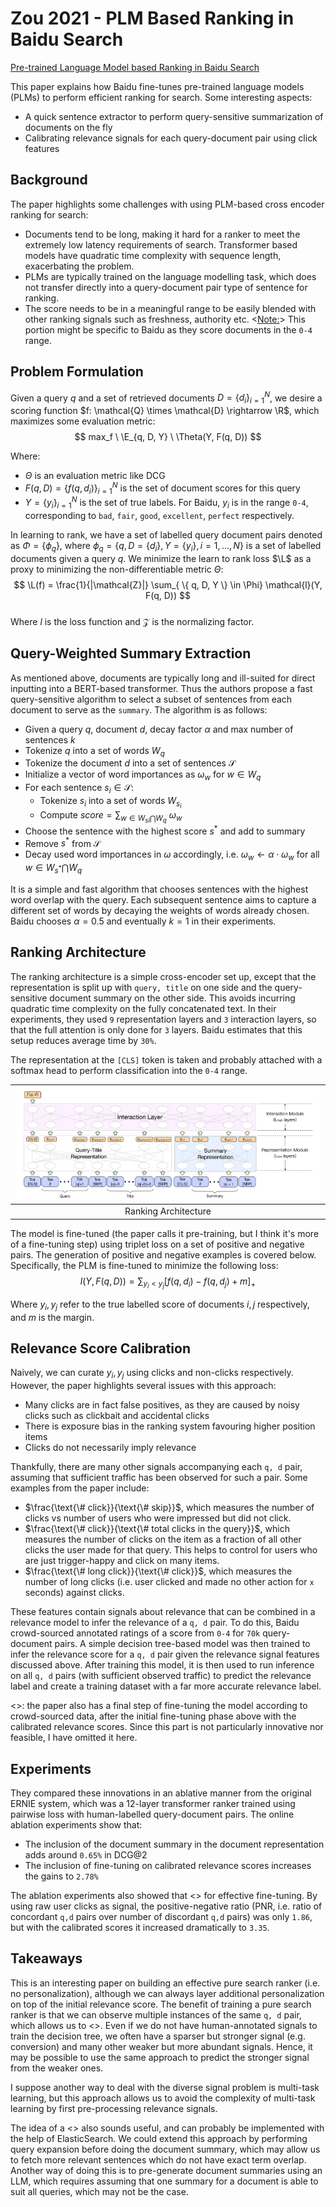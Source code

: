 # Zou 2021 - PLM Based Ranking in Baidu Search

[Pre-trained Language Model based Ranking in Baidu Search](https://arxiv.org/abs/2105.11108)

This paper explains how Baidu fine-tunes pre-trained language models (PLMs) to perform efficient ranking for search. Some interesting aspects:
- A quick sentence extractor to perform query-sensitive summarization of documents on the fly
- Calibrating relevance signals for each query-document pair using click features

## Background

The paper highlights some challenges with using PLM-based cross encoder ranking for search:
- Documents tend to be long, making it hard for a ranker to meet the extremely low latency requirements of search. Transformer based models have quadratic time complexity with sequence length, exacerbating the problem.
- PLMs are typically trained on the language modelling task, which does not transfer directly into a query-document pair type of sentence for ranking.
- The score needs to be in a meaningful range to be easily blended with other ranking signals such as freshness, authority etc. <<Note:>> This portion might be specific to Baidu as they score documents in the `0-4` range.

## Problem Formulation

Given a query $q$ and a set of retrieved documents $D = \{ d_i \}^N_{i=1}$, we desire a scoring function $f: \mathcal{Q} \times \mathcal{D} \rightarrow \R$, which maximizes some evaluation metric:
$$
    max_f \ \E_{q, D, Y} \ \Theta(Y, F(q, D))
$$

Where:
- $\Theta$ is an evaluation metric like DCG
- $F(q, D) = \{ f(q, d_i) \}^N_{i=1}$ is the set of document scores for this query
- $Y = \{ y_i \}^N_{i=1}$ is the set of true labels. For Baidu, $y_i$ is in the range `0-4`, corresponding to `bad`, `fair`, `good`, `excellent`, `perfect` respectively.

In learning to rank, we have a set of labelled query document pairs denoted as $\Phi = \{ \phi_q \}$, where $\phi_q = \{q, D=\{ d_i \}, Y = \{ y_i \}, i = 1, ..., N \}$ is a set of labelled documents given a query $q$. We minimize the learn to rank loss $\L$ as a proxy to minimizing the non-differentiable metric $\Theta$:
$$
    \L(f) = \frac{1}{|\mathcal{Z}|} \sum_{ \{ q, D, Y \} \in \Phi} \mathcal{l}(Y, F(q, D))
$$  
Where $l$ is the loss function and $\mathcal{Z}$ is the normalizing factor.

## Query-Weighted Summary Extraction

As mentioned above, documents are typically long and ill-suited for direct inputting into a BERT-based transformer. Thus the authors propose a fast query-sensitive algorithm to select a subset of sentences from each document to serve as the `summary`. The algorithm is as follows:
- Given a query $q$, document $d$, decay factor $\alpha$ and max number of sentences $k$
- Tokenize $q$ into a set of words $W_q$
- Tokenize the document $d$ into a set of sentences $\mathcal{S}$
- Initialize a vector of word importances as $\omega_w$ for $w \in W_q$
- For each sentence $s_i \in \mathcal{S}$:
    - Tokenize $s_i$ into a set of words $W_{s_i}$
    - Compute $score = \sum_{w \in W_{si} \bigcap W_q} \ \omega_w$
- Choose the sentence with the highest score $s^*$ and add to summary
- Remove $s^*$ from $\mathcal{S}$
- Decay used word importances in $\omega$ accordingly, i.e. $\omega_w \leftarrow \alpha \cdot \omega_w$ for all $w \in W_{s^*} \bigcap W_q$

It is a simple and fast algorithm that chooses sentences with the highest word overlap with the query. Each subsequent sentence aims to capture a different set of words by decaying the weights of words already chosen. Baidu chooses $\alpha = 0.5$ and eventually $k=1$ in their experiments.

## Ranking Architecture

The ranking architecture is a simple cross-encoder set up, except that the representation is split up with `query, title` on one side and the query-sensitive document summary on the other side. This avoids incurring quadratic time complexity on the fully concatenated text. In their experiments, they used `9` representation layers and `3` interaction layers, so that the full attention is only done for `3` layers. Baidu estimates that this setup reduces average time by `30%`. 

The representation at the `[CLS]` token is taken and probably attached with a softmax head to perform classification into the `0-4` range.

| ![Ranking Architecture](../images/zou_2021_baidu_architecture.png) |
| :--: |
| Ranking Architecture|

The model is fine-tuned (the paper calls it pre-training, but I think it's more of a fine-tuning step) using triplet loss on a set of positive and negative pairs. The generation of positive and negative examples is covered below. Specifically, the PLM is fine-tuned to minimize the following loss:
$$
    l(Y, F(q, D)) = \sum_{y_i < y_j} [f(q, d_i) - f(q, d_j) + m]_+
$$

Where $y_i, y_j$ refer to the true labelled score of documents $i, j$ respectively, and $m$ is the margin. 

## Relevance Score Calibration

Naively, we can curate $y_i, y_j$ using clicks and non-clicks respectively. However, the paper highlights several issues with this approach:
- Many clicks are in fact false positives, as they are caused by noisy clicks such as clickbait and accidental clicks
- There is exposure bias in the ranking system favouring higher position items
- Clicks do not necessarily imply relevance

Thankfully, there are many other signals accompanying each `q, d` pair, assuming that sufficient traffic has been observed for such a pair. Some examples from the paper include:
- $\frac{\text{\# click}}{\text{\# skip}}$, which measures the number of clicks vs number of users who were impressed but did not click.
- $\frac{\text{\# click}}{\text{\# total clicks in the query}}$, which measures the number of clicks on the item as a fraction of all other clicks the user made for that query. This helps to control for users who are just trigger-happy and click on many items.
- $\frac{\text{\# long click}}{\text{\# click}}$, which measures the number of long clicks (i.e. user clicked and made no other action for `x` seconds) against clicks.

These features contain signals about relevance that can be combined in a relevance model to infer the relevance of a `q, d` pair. To do this, Baidu crowd-sourced annotated ratings of a score from `0-4` for `70k` query-document pairs. A simple decision tree-based model was then trained to infer the relevance score for a `q, d` pair given the relevance signal features discussed above. After training this model, it is then used to run inference on all `q, d` pairs (with sufficient observed traffic) to predict the relevance label and create a training dataset with a far more accurate relevance label.

<<Note>>: the paper also has a final step of fine-tuning the model according to crowd-sourced data, after the initial fine-tuning phase above with the calibrated relevance scores. Since this part is not particularly innovative nor feasible, I have omitted it here.

## Experiments

They compared these innovations in an ablative manner from the original ERNIE system, which was a 12-layer transformer ranker trained using pairwise loss with human-labelled query-document pairs. The online ablation experiments show that:
- The inclusion of the document summary in the document representation adds around `0.65%` in DCG@2
- The inclusion of fine-tuning on calibrated relevance scores increases the gains to `2.78%`

The ablation experiments also showed that <<calibrated relevance scores is critical>> for effective fine-tuning. By using raw user clicks as signal, the positive-negative ratio (PNR, i.e. ratio of concordant `q,d` pairs over number of discordant `q,d` pairs) was only `1.86`, but with the calibrated scores it increased dramatically to `3.35`.

## Takeaways

This is an interesting paper on building an effective pure search ranker (i.e. no personalization), although we can always layer additional personalization on top of the initial relevance score. The benefit of training a pure search ranker is that we can observe multiple instances of the same `q, d` pair, which allows us to <<bootstrap a diverse array of weaker relevance signals into a much stronger relevance score>>. Even if we do not have human-annotated signals to train the decision tree, we often have a sparser but stronger signal (e.g. conversion) and many other weaker but more abundant signals. Hence, it may be possible to use the same approach to predict the stronger signal from the weaker ones.

I suppose another way to deal with the diverse signal problem is multi-task learning, but this approach allows us to avoid the complexity of multi-task learning by first pre-processing relevance signals.

The idea of a <<on-the-fly query-sensitive document summary>> also sounds useful, and can probably be implemented with the help of ElasticSearch. We could extend this approach by performing query expansion before doing the document summary, which may allow us to fetch more relevant sentences which do not have exact term overlap. Another way of doing this is to pre-generate document summaries using an LLM, which requires assuming that one summary for a document is able to suit all queries, which may not be the case.



